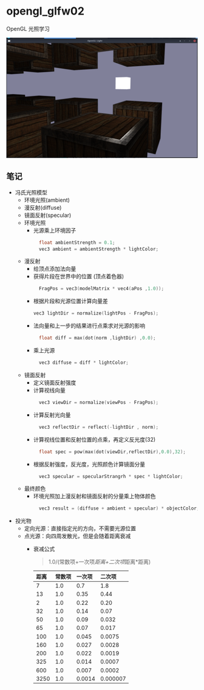 # opengl_glfw02
  OpenGL 光照学习
  
  ![opengl01.png](screenshots/opengl01.png)
  
## 笔记
  * 冯氏光照模型
    * 环境光照(ambient)
    * 漫反射(diffuse)
    * 镜面反射(specular)
    * 环境光照
      * 光源乘上环境因子
        ```c
          float ambientStrength = 0.1;
          vec3 ambient = ambientStrength * lightColor;
        ```
    * 漫反射
      * 给顶点添加法向量
      * 获得片段在世界中的位置 (顶点着色器)
        ```c
          FragPos = vec3(modelMatrix * vec4(aPos ,1.0));
        ```
      * 根据片段和光源位置计算向量差
        ```c
        vec3 lightDir = normalize(lightPos - FragPos);
        ```
      * 法向量和上一步的结果进行点乘求对光源的影响
        ```c
          float diff = max(dot(norm ,lightDir) ,0.0);
        ```
      * 乘上光源
        ```c
          vec3 diffuse = diff * lightColor;
        ```
    * 镜面反射
      * 定义镜面反射强度
      * 计算视线向量
        ```c
          vec3 viewDir = normalize(viewPos - FragPos);
        ```
      * 计算反射光向量
        ```c
          vec3 reflectDir = reflect(-lightDir , norm);
        ```
      * 计算视线位置和反射位置的点乘，再定义反光度(32)
        ```c
          float spec = pow(max(dot(viewDir,reflectDir),0.0),32);
        ```
      * 根据反射强度，反光度，光照颜色计算镜面分量
        ```c
          vec3 specular = specularStrangrh * spec * lightColor;
        ```
    * 最终颜色
      * 环境光照加上漫反射和镜面反射的分量乘上物体颜色
        ```c
          vec3 result = (diffuse + ambient + specular) * objectColor;
        ```
  * 投光物
    * 定向光源：直接指定光的方向，不需要光源位置
    * 点光源：向四周发散光，但是会随着距离衰减
      * 衰减公式
        > 1.0/(常数项+一次项*距离+二次项*距离*距离)
        
        | 距离    | 常数项 | 一次项  | 二次项  |
        | ------ | ------ | ------ | ------ |
        | 7	     | 1.0    |	0.7	   | 1.8      |
        | 13     | 1.0    |	0.35   | 0.44     |
        | 2	     | 1.0    |	0.22   | 0.20     |
        | 32     | 1.0    |	0.14   | 0.07     |
        | 50     | 1.0    |	0.09   | 0.032    |
        | 65     | 1.0    |	0.07   | 0.017    |
        | 100    | 1.0    | 0.045  | 0.0075   |
        | 160    | 1.0    | 0.027  | 0.0028   |
        | 200    | 1.0    | 0.022  | 0.0019   |
        | 325    | 1.0    | 0.014  | 0.0007   |
        | 600    | 1.0    | 0.007  | 0.0002   |
        | 3250   | 1.0    |	0.0014 | 0.000007 |